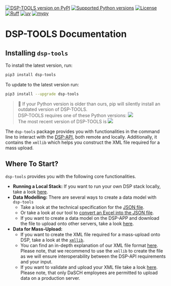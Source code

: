 [![DSP-TOOLS version on PyPI](https://img.shields.io/pypi/v/dsp-tools.svg)](https://pypi.org/project/dsp-tools/) 
[![Supported Python versions](https://img.shields.io/pypi/pyversions/dsp-tools.svg)](https://pypi.org/project/dsp-tools/)
[![License](https://img.shields.io/pypi/l/dsp-tools.svg)](https://pypi.org/project/dsp-tools/) 
[![Ruff](https://img.shields.io/endpoint?url=https://raw.githubusercontent.com/astral-sh/ruff/main/assets/badge/v2.json)](https://github.com/astral-sh/ruff) 
[![uv](https://img.shields.io/endpoint?url=https://raw.githubusercontent.com/astral-sh/uv/main/assets/badge/v0.json)](https://github.com/astral-sh/uv)
[![mypy](https://img.shields.io/badge/mypy-blue)](https://github.com/python/mypy) 

# DSP-TOOLS Documentation

## Installing `dsp-tools`

To install the latest version, run:

```bash
pip3 install dsp-tools
```

To update to the latest version run:

```bash
pip3 install --upgrade dsp-tools
```

> 🚨 If your Python version is older than ours,
> pip will silently install an outdated version of DSP-TOOLS.  
> DSP-TOOLS requires one of these Python versions: 
> [![](https://img.shields.io/pypi/pyversions/dsp-tools.svg)](https://pypi.org/project/dsp-tools/)  
> The most recent version of DSP-TOOLS is 
> [![](https://img.shields.io/pypi/v/dsp-tools.svg)](https://pypi.org/project/dsp-tools/)



The `dsp-tools` package provides you with functionalities in the command line 
to interact with the [DSP-API](https://github.com/dasch-swiss/dsp-api), both remote and locally.
Additionally, it contains the `xmllib` which helps you construct the XML file required for a mass upload.


## Where To Start?

`dsp-tools` provides you with the following core functionalities.

- **Running a Local Stack:** If you want to run your own DSP stack locally, take a look [here](./local-stack.md).
- **Data Modelling:** There are several ways to create a data model with `dsp-tools`
    - Take a look at the technical specification for the [JSON file](./data-model/json-project/overview.md).
    - Or take a look at our tool to [convert an Excel into the JSON file](./data-model/excel2json.md).
    - If you want to create a data model on the DSP-APP and download the file to upload onto other servers, 
      take a look [here](./data-model/data-model-cli.md#get).
- **Data for Mass-Upload:**
    - If you want to create the XML file required for a mass-upload onto DSP, take a look at the [`xmllib`](./xmllib-docs/xmlroot.md).
    - You can find an in-depth explanation of our XML file format [here](./data-file/xml-data-file.md).
      Please note, that we recommend to use the `xmllib` to create the file 
      as we will ensure interoperability between the DSP-API requirements and your input.
    - If you want to validate and upload your XML file take a look [here](./data-file/data-file-commands.md).
      Please note, that only DaSCH employees are permitted to upload data on a production server.
